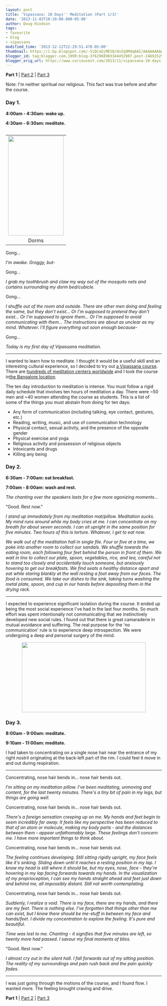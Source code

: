 ```yaml
---
layout: post
title: 'Vipassana: 10 Days'' Meditation (Part 1/3)'
date: '2013-11-03T10:10:00.000-05:00'
author: Doug Hindson
tags: 
- favourite
- blog
- vipassana
modified_time: '2013-12-12T22:29:51.478-05:00'
thumbnail: https://1.bp.blogspot.com/-5iQCaQjMESQ/UnZq9M4q6AI/AAAAAAAAARY/LxCE9Vr2yzc/s72-c/IMAG0738.jpg
blogger_id: tag:blogger.com,1999:blog-3762968903344452987.post-2469252930754264669
blogger_orig_url: https://www.curiousest.com/2013/11/vipassana-10-days-meditation-part-13.html
---
```


**Part 1** | [Part 2](/vipassana-2) | [Part 3](/vipassana-3)

Note: I'm neither spiritual nor religious. This fact was true before and after the course.

### Day 1.

**4:00am - 4:30am: wake up.**

**4:30am - 6:30am: meditate.**

<table cellpadding="0" cellspacing="0" class="tr-caption-container" style="float: right; margin-left: 1em; text-align: right;"><tbody><tr><td style="text-align: center;"><a href="https://1.bp.blogspot.com/-5iQCaQjMESQ/UnZq9M4q6AI/AAAAAAAAARY/LxCE9Vr2yzc/s320/IMAG0738.jpg" imageanchor="1" style="clear: right; margin-bottom: 1em; margin-left: auto; margin-right: auto;"><img border="0" height="320" src="https://1.bp.blogspot.com/-5iQCaQjMESQ/UnZq9M4q6AI/AAAAAAAAARY/LxCE9Vr2yzc/s320/IMAG0738.jpg" style="width:179px" /></a></td></tr><tr><td class="tr-caption" style="text-align: center;">Dorms</td></tr></tbody></table>

Gong...

*I'm awake. Groggy, but-*

Gong...

*I grab my toothbrush and claw my way out of the mosquito nets and curtains surrounding my dorm bed/cubicle.*

Gong...

*I shuffle out of the room and outside. There are other men doing and feeling the same, but they don't exist...*
*Or I'm supposed to pretend they don't exist...*
*Or I'm supposed to ignore them...*
*Or I'm supposed to avoid communicating with them...*
*The instructions are about as unclear as my mind. Whatever. I'll figure everything out soon enough because-*

Gong...

*Today is my first day of Vipassana meditation.*

---

I wanted to learn how to meditate. I thought it would be a useful skill and an interesting cultural experience, so I decided to try out <a href="https://www.dhamma.org/en/code.shtml">a Vipassana course</a>. There are <a href="https://www.dhamma.org/en/alphalist.shtml">hundreds of meditation centers worldwide</a> and I took the course in<a href="https://www.paphulla.dhamma.org/">the Bangalore location</a>.

The ten day introduction to meditation is intense. You must follow a rigid daily schedule that involves ten hours of meditation a day. There were ~50 men and ~40 women attending the course as students. This is a list of some of the things you must abstain from doing for ten days:

<ul style="text-align: left;"><li>Any form of communication (including talking, eye contact, gestures, etc.)</li><li>Reading, writing, music, and use of communication technology</li><li>Physical contact, sexual activity, and the presence of the opposite gender</li><li>Physical exercise and yoga</li><li>Religious activity and possession of religious objects</li><li>Intoxicants and drugs</li><li>Killing any being</li></ul><div>
</div>

### Day 2.

**6:30am - 7:00am: eat breakfast.**

**7:00am - 8:00am: wash and rest.**

*The chanting over the speakers lasts for a few more agonizing moments...*

"Good. Rest now."

*I stand up immediately from my meditation mat/pillow. Meditation sucks. My mind runs around while my body cries at me. I can concentrate on my breath for about seven seconds. I can sit upright in the same position for five minutes. Two hours of this is torture. Whatever, I get to eat now.*

*We walk out of the meditation hall in single file. Four or five at a time, we poke into another room to collect our sandals. We shuffle towards the eating room, each following four feet behind the person in front of them. We wait in line to collect our plate, spoon, vegetables, rice, and tea, careful not to stand too closely and accidentally touch someone, but anxiously hovering to get our breakfasts. We find seats a healthy distance apart and eat while staring blankly at the wall resting a foot away from our faces. The food is consumed. We take our dishes to the sink, taking turns washing the metal plate, spoon, and cup in our hands before depositing them in the drying rack.*

---

I expected to experience significant isolation during the course. It ended up being the most social experience I've had in the last four months. So much effort was spent intentionally not communicating that we instinctively developed new social rules. I found out that there is great camaraderie in mutual avoidance and suffering. The real purpose for the 'no communication' rule is to experience deep introspection. We were undergoing a deep and personal surgery of the mind.

<div class="separator" style="clear: both; text-align: center;"><a href="https://3.bp.blogspot.com/-qtF0y_Rny9w/UnZp_B31V2I/AAAAAAAAARM/Xpw4TQQ7E4A/s1600/IMAG0749.jpg" imageanchor="1" style="margin-left: 1em; margin-right: 1em;"><img border="0" height="225" src="https://3.bp.blogspot.com/-qtF0y_Rny9w/UnZp_B31V2I/AAAAAAAAARM/Xpw4TQQ7E4A/s400/IMAG0749.jpg" width="400" /></a></div><div>
</div>

### Day 3.

**8:00am - 9:00am: meditate.**

**9:10am - 11:00am: meditate.**

I had taken to concentrating on a single nose hair near the entrance of my right nostril originating at the back-left part of the rim. I could feel it move in and out during respiration.

---

Concentrating, nose hair bends in... nose hair bends out.

*I'm sitting on my meditation pillow. I've been meditating, unmoving and content, for the last twenty minutes. There's a tiny bit of pain in my legs, but things are going well.*

Concentrating, nose hair bends in... nose hair bends out.

*There's a foreign sensation creeping up on me. My hands and feet begin to seem incredibly far away. It feels like my perspective has been reduced to that of an atom or molecule, making my body parts - and the distances between them - appear unfathomably large. These feelings don't concern me. I have more important things to think about.*

Concentrating, nose hair bends in... nose hair bends out.

*The feeling continues developing. Still sitting rigidly upright, my face feels like it's sinking. Sliding down until it reaches a resting position in my lap. I know my head is still where it should be, but my eyes, nose, face - they're hovering in my lap facing forwards towards my hands. In the visualization of my proprioception, I can see my hands straight ahead and feet just down and behind me, all impossibly distant. Still not worth contemplating.*

Concentrating, nose hair bends in... nose hair bends out.

*Suddenly, I realize a void. There is my face, there are my hands, and there are my feet. There is nothing else. I've forgotten that things other than me can exist, but I know there should be me-stuff in between my face and hands/feet. I divide my concentration to explore the feeling. It's pure and beautiful.*

*Time was lost to me. Chanting - it signifies that five minutes are left, so twenty more had passed. I savour my final moments of bliss.*

"Good. Rest now."

*I almost cry out in the silent hall. I fall forwards out of my sitting position. The reality of my surroundings and pain rush back and the pain quickly fades.*

---

I was just going through the motions of the course, and I found flow. I wanted more. The feeling brought craving and drive.

**Part 1** | [Part 2](/vipassana-2) | [Part 3](/vipassana-3)
